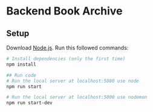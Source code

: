 # Backend Book Archive

## Setup
Download [Node.js](https://nodejs.org/en/download/).
Run this followed commands:

``` bash
# Install dependencies (only the first time)
npm install

## Run code
# Run the local server at localhost:5080 use node
npm run start

# Run the local server at localhost:5000 use nodemon
npm run start-dev
```
